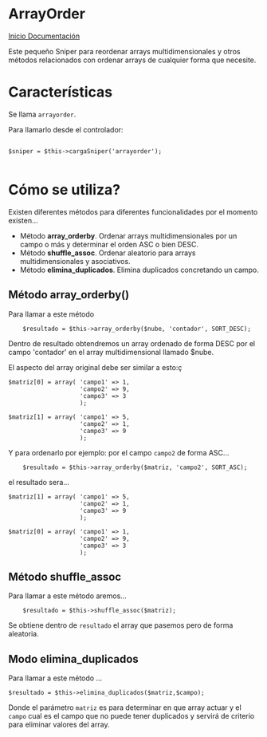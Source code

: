 ArrayOrder
========

[Inicio Documentación][1]

Este pequeño Sniper para reordenar arrays multidimensionales y otros métodos relacionados con ordenar arrays de cualquier forma que necesite.

# Características

Se llama `arrayorder`.

Para llamarlo desde el controlador:

```

$sniper = $this->cargaSniper('arrayorder');


``` 

# Cómo se utiliza?

Existen diferentes métodos para diferentes funcionalidades por el momento existen...

- Método **array_orderby**. Ordenar arrays multidimensionales por un campo o más y determinar el orden ASC o bien DESC.
- Método **shuffle_assoc**. Ordenar aleatorio para arrays multidimensionales y asociativos.
- Método **elimina_duplicados**. Elimina duplicados concretando un campo.

## Método array_orderby()


Para llamar a este método 

```
	$resultado = $this->array_orderby($nube, 'contador', SORT_DESC);

```

Dentro de resultado obtendremos un array ordenado de forma DESC por el campo 'contador' en el array multidimensional llamado $nube.

El aspecto del array original debe ser similar a esto:ç

```
$matriz[0] = array(	'campo1' => 1,
					'campo2' => 9,
					'campo3' => 3
					);

$matriz[1] = array(	'campo1' => 5,
					'campo2' => 1,
					'campo3' => 9
					);

```

Y para ordenarlo por ejemplo: por el campo `campo2` de forma ASC...

```
	$resultado = $this->array_orderby($matriz, 'campo2', SORT_ASC);

```

el resultado sera...


```
$matriz[1] = array(	'campo1' => 5,
					'campo2' => 1,
					'campo3' => 9
					);

$matriz[0] = array(	'campo1' => 1,
					'campo2' => 9,
					'campo3' => 3
					);
```


## Método shuffle_assoc

Para llamar a este método aremos...

```
	$resultado = $this->shuffle_assoc($matriz);
```

Se obtiene dentro de `resultado` el array que pasemos pero de forma aleatoria.



## Modo elimina_duplicados

Para llamar a este método ...

```
$resultado = $this->elimina_duplicados($matriz,$campo);

```

Donde el parámetro `matriz` es para determinar en que array actuar y el `campo` cual es el campo que no puede tener duplicados y servirá de criterio para eliminar valores del array.

[1]: Inicio_Documentacion.md
